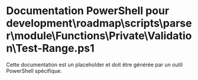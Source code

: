 # Documentation PowerShell pour development\roadmap\scripts\parser\module\Functions\Private\Validation\Test-Range.ps1

Cette documentation est un placeholder et doit être générée par un outil PowerShell spécifique.
